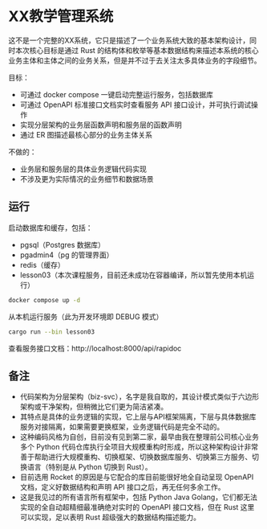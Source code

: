 # XX教学管理系统

这不是一个完整的XX系统，它只是描述了一个业务系统大致的基本架构设计，同时本次核心目标是通过 Rust 的结构体和枚举等基本数据结构来描述本系统的核心业务主体和主体之间的业务关系，但是并不过于去关注太多具体业务的字段细节。

目标：

- 可通过 docker compose 一键启动完整运行服务，包括数据库
- 可通过 OpenAPI 标准接口文档实时查看服务 API 接口设计，并可执行调试操作
- 实现分层架构的业务层函数声明和服务层的函数声明
- 通过 ER 图描述最核心部分的业务主体关系



不做的：

- 业务层和服务层的具体业务逻辑代码实现
- 不涉及更为实际情况的业务细节和数据场景



## 运行

启动数据库和缓存，包括：

- pgsql（Postgres 数据库）
- pgadmin4（pg 的管理界面）
- redis（缓存）
- lesson03（本次课程服务，目前还未成功在容器编译，所以暂先使用本机运行）

```sh
docker compose up -d
```

从本机运行服务（此为开发环境即 DEBUG 模式）

```sh
cargo run --bin lesson03
```

查看服务接口文档：http://localhost:8000/api/rapidoc



## 备注

- 代码架构为分层架构（biz-svc），名字是我自取的，其设计模式类似于六边形架构或干净架构，但稍微比它们更为简洁紧凑。
- 其特点是具体的业务逻辑的实现，它上层与API框架隔离，下层与具体数据库服务对接隔离，如果需要更换框架，业务逻辑代码是完全不动的。
- 这种编码风格为自创，目前没有见到第二家，最早由我在整理前公司核心业务多个 Python 代码仓库执行全项目大规模重构时形成，所以这种架构设计非常善于帮助进行大规模重构、切换框架、切换数据库服务、切换第三方服务、切换语言（特别是从 Python 切换到 Rust）。
- 目前选用 Rocket 的原因是与它配合的库目前能很好地全自动呈现 OpenAPI 文档，定义好数据结构和声明 API 接口之后，再无任何多余工作。
- 这是我见过的所有语言所有框架中，包括 Python Java Golang，它们都无法实现的全自动超精细最准确绝对实时的 OpenAPI 接口文档，但在 Rust 这里可以实现，足以表明 Rust 超级强大的数据结构描述能力。

